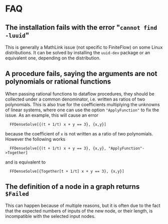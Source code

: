 FAQ
===

The installation fails with the error "`cannot find -luuid`"
----------------------------------------------------------

This is generally a MathLink issue (not specific to FiniteFlow) on
some Linux distributions.  It can be solved by installing the
`uuid-dev` package or an equivalent one, depending on the
distribution.


A procedure fails, saying the arguments are not polynomials or rational functions
---------------------------------------------------------------------------------

When passing rational functions to dataflow procedures, they should
be collected under a common denominator, i.e. written as ratios of
two polynomials.  This is also true for the coefficients multiplying
the unknowns of linear systems, where one can use the option
`"ApplyFunction"` to fix the issue.  As an example, this will cause an
error
```
  FFDenseSolve[{(t + 1/t) x + y == 3}, {x,y}]
```
because the coefficient of `x` is not written as a ratio of two
polynomials.  However the following works
```
  FFDenseSolve[{(t + 1/t) x + y == 3}, {x,y}, "ApplyFunction"->Together]
```
and is equivalent to
```
  FFDenseSolve[{Together[t + 1/t] x + y == 3}, {x,y}]
```


The definition of a node in a graph returns `$Failed`
-----------------------------------------------------

This can happen because of multiple reasons, but it is often due to the fact that the expected numbers of inputs of the new node, or their length, is incompatible with the selected input nodes.
